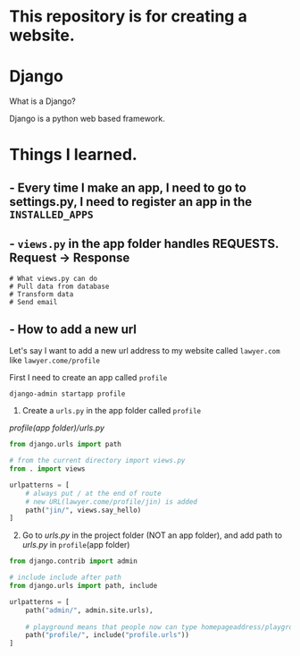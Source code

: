 # This repository is for creating a website.

# Django

What is a Django?

Django is a python web based framework.

# Things I learned.

## - Every time I make an app, I need to go to settings.py, I need to register an app in the `INSTALLED_APPS`
## - `views.py` in the app folder handles REQUESTS. Request -> Response
```
# What views.py can do
# Pull data from database
# Transform data
# Send email
```
## - How to add a new url 

Let's say I want to add a new url address to my website called `lawyer.com` like `lawyer.come/profile`

First I need to create an app called `profile`
```
django-admin startapp profile
```
1. Create a `urls.py` in the app folder called `profile`

<em>profile(app folder)/urls.py</em>
```py
from django.urls import path

# from the current directory import views.py
from . import views

urlpatterns = [
    # always put / at the end of route
    # new URL(lawyer.come/profile/jin) is added
    path("jin/", views.say_hello)
]
```
2. Go to <em>urls.py</em> in the project folder (NOT an app folder), and add path to <em>urls.py</em> in `profile`(app folder)
```py
from django.contrib import admin

# include include after path
from django.urls import path, include

urlpatterns = [
    path("admin/", admin.site.urls),
    
    # playground means that people now can type homepageaddress/playground/ to go to the page and view it
    path("profile/", include("profile.urls"))
]
```
